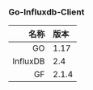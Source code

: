 ### Go-Influxdb-Client

|       名称 | 版本    |
|---------:|:------|
|       GO | 1.17  |
| InfluxDB | 2.4   |
|       GF | 2.1.4 |